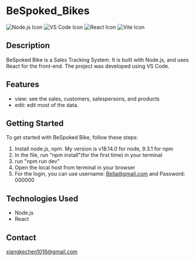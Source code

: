 # BeSpoked_Bikes

![Node.js Icon](https://img.icons8.com/color/48/000000/nodejs.png "Node.js") ![VS Code Icon](https://img.icons8.com/color/48/000000/visual-studio-code-2019.png "VS Code") ![React Icon](https://img.icons8.com/color/48/000000/react-native.png "React") ![Vite Icon](https://www.google.com/search?q=vite+image&sxsrf=AJOqlzUSlMSkvP7fu3JYcb2zqHZPvIhlSw:1677508222992&source=lnms&tbm=isch&sa=X&ved=2ahUKEwjb1fSN9bX9AhWtmGoFHWgXArwQ_AUoAXoECAEQAw&biw=1343&bih=891&dpr=1.5#imgrc=cMP7gSLoSW3hxM)

## Description

BeSpoked Bike is a Sales Tracking System. It is built with Node.js, and uses React for the front-end. The project was developed using VS Code.

## Features

- view: see the sales, customers, salespersons, and products
- edit: edit most of the data.

## Getting Started

To get started with BeSpoked Bike, follow these steps:

1. Install node.js, npm. My version is v18.14.0 for node, 9.3.1 for npm
2. In the file, run "npm install"(for the first time) in your terminal
3. run "npm run dev" 
4. Open the local host from terminal in your browser
5. For the login, you can use username: Bella@gmail.com   and   Password: 000000

## Technologies Used

- Node.js
- React


## Contact

xiangkechen1016@gmail.com
